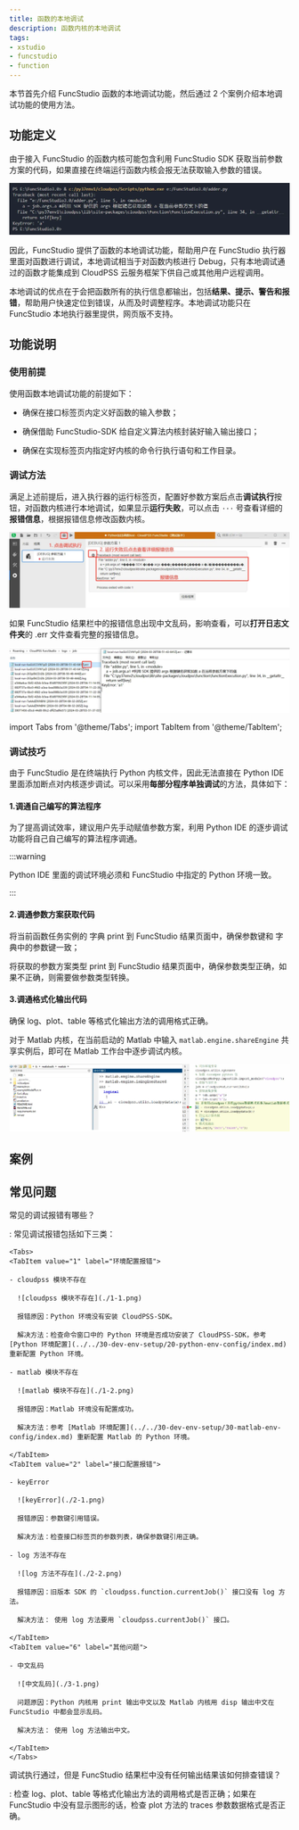 ```yaml
---
title: 函数的本地调试
description: 函数内核的本地调试
tags:
- xstudio
- funcstudio
- function
---
```


本节首先介绍 FuncStudio 函数的本地调试功能，然后通过 2 个案例介绍本地调试功能的使用方法。

## 功能定义

由于接入 FuncStudio 的函数内核可能包含利用 FuncStudio SDK 获取当前参数方案的代码，如果直接在终端运行函数内核会报无法获取输入参数的错误。

![本地调试](./1.png)

因此，FuncStudio 提供了函数的本地调试功能，帮助用户在 FuncStudio 执行器里面对函数进行调试，本地调试相当于对函数内核进行 Debug，只有本地调试通过的函数才能集成到 CloudPSS 云服务框架下供自己或其他用户远程调用。

本地调试的优点在于会把函数所有的执行信息都输出，包括**结果、提示、警告和报错**，帮助用户快速定位到错误，从而及时调整程序。本地调试功能只在 FuncStudio 本地执行器里提供，网页版不支持。

## 功能说明

### 使用前提

使用函数本地调试功能的前提如下：

- 确保在接口标签页内定义好函数的输入参数；
  
- 确保借助 FuncStudio-SDK 给自定义算法内核封装好输入输出接口；
  
- 确保在实现标签页内指定好内核的命令行执行语句和工作目录。

### 调试方法

满足上述前提后，进入执行器的运行标签页，配置好参数方案后点击**调试执行**按钮，对函数内核进行本地调试，如果显示**运行失败**，可以点击 `···` 号查看详细的**报错信息**，根据报错信息修改函数内核。

![本地调试](./2.png)

如果 FuncStudio 结果栏中的报错信息出现中文乱码，影响查看，可以**打开日志文件夹**的 .err 文件查看完整的报错信息。

![查看详细报错信息](./3.png)

import Tabs from '@theme/Tabs';
import TabItem from '@theme/TabItem';

### 调试技巧

<Tabs>
<TabItem value="py" label="Python 内核的本地调试技巧">

由于 FuncStudio 是在终端执行 Python 内核文件，因此无法直接在 Python IDE 里面添加断点对内核逐步调试。可以采用**每部分程序单独调试**的方法，具体如下：

#### 1.调通自己编写的算法程序

为了提高调试效率，建议用户先手动赋值参数方案，利用 Python IDE 的逐步调试功能将自己自己编写的算法程序调通。

:::warning

Python IDE 里面的调试环境必须和 FuncStudio 中指定的 Python 环境一致。

:::

#### 2.调通参数方案获取代码

将当前函数任务实例的 字典 print 到 FuncStudio 结果页面中，确保参数键和 字典中的参数键一致；

将获取的参数方案类型 print 到 FuncStudio 结果页面中，确保参数类型正确，如果不正确，则需要做参数类型转换。

#### 3.调通格式化输出代码

确保 log、plot、table 等格式化输出方法的调用格式正确。

</TabItem>
<TabItem value="Matlab" label="Matlab 内核的调试流程">

对于 Matlab 内核，在当前启动的 Matlab 中输入 `matlab.engine.shareEngine` 共享实例后，即可在 Matlab 工作台中逐步调试内核。

![在 Matlab 中进行逐步调试](./4.png)

</TabItem>
</Tabs>


## 案例

<Tabs>
<TabItem value="py" label="Python 内核的本地调试">

</TabItem>
<TabItem value="Matlab" label="Matlab 内核的本地调试">

</TabItem>
</Tabs>

## 常见问题

常见的调试报错有哪些？

:   常见调试报错包括如下三类：

    <Tabs>
    <TabItem value="1" label="环境配置报错">

    - cloudpss 模块不存在

      ![cloudpss 模块不存在](./1-1.png)

      报错原因：Python 环境没有安装 CloudPSS-SDK。

      解决方法：检查命令窗口中的 Python 环境是否成功安装了 CloudPSS-SDK，参考 [Python 环境配置](../../30-dev-env-setup/20-python-env-config/index.md) 重新配置 Python 环境。

    - matlab 模块不存在
  
      ![matlab 模块不存在](./1-2.png)

      报错原因：Matlab 环境没有配置成功。

      解决方法：参考 [Matlab 环境配置](../../30-dev-env-setup/30-matlab-env-config/index.md) 重新配置 Matlab 的 Python 环境。

    </TabItem>
    <TabItem value="2" label="接口配置报错">

    - keyError

      ![keyError](./2-1.png)

      报错原因：参数键引用错误。

      解决方法：检查接口标签页的参数列表，确保参数键引用正确。

    - log 方法不存在

      ![log 方法不存在](./2-2.png)

      报错原因：旧版本 SDK 的 `cloudpss.function.currentJob()` 接口没有 log 方法。

      解决方法： 使用 log 方法要用 `cloudpss.currentJob()` 接口。

    </TabItem>
    <TabItem value="6" label="其他问题">

    - 中文乱码
    
      ![中文乱码](./3-1.png)

      问题原因：Python 内核用 print 输出中文以及 Matlab 内核用 disp 输出中文在 FuncStudio 中都会显示乱码。

      解决方法： 使用 log 方法输出中文。

    </TabItem>
    </Tabs>


调试执行通过，但是 FuncStudio 结果栏中没有任何输出结果该如何排查错误？

:  检查 log、plot、table 等格式化输出方法的调用格式是否正确；如果在 FuncStudio 中没有显示图形的话，检查 plot 方法的 traces 参数数据格式是否正确。
